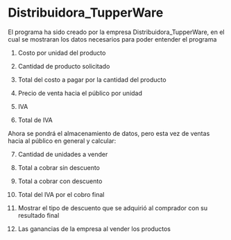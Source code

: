 # Distribuidora_TupperWare

El programa ha sido creado por la empresa Distribuidora_TupperWare, en el cual se mostraran los datos necesarios para poder entender el programa

1.	Costo por unidad del producto

2.	Cantidad de producto solicitado 

3.	Total del costo a pagar por la cantidad del producto 

4.	Precio de venta hacia el público por unidad 

5.	IVA

6.	Total de IVA

Ahora se pondrá el almacenamiento de datos, pero esta vez de ventas hacia al público en general y calcular:

7.	Cantidad de unidades a vender 

8.	Total a cobrar sin descuento

9.	Total a cobrar con descuento

10.	Total del IVA por el cobro final

11.	Mostrar el tipo de descuento que se adquirió al comprador con su resultado final

12.	Las ganancias de la empresa al vender los productos

